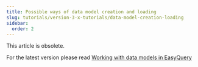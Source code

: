 ```yaml
---
title: Possible ways of data model creation and loading
slug: tutorials/version-3-x-tutorials/data-model-creation-loading
sidebar:
  order: 2
---
```


This article is obsolete. 

For the latest version please read [Working with data models in EasyQuery](/easyquery/docs/getting-started/working-with-data-model)
